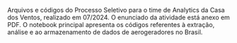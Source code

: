 Arquivos e códigos do Processo Seletivo para o time de Analytics da Casa dos Ventos, realizado em 07/2024. O enunciado da atividade está anexo em PDF. O notebook principal apresenta os códigos referentes à extração, análise e ao armazenamento de dados de aerogeradores no Brasil.

